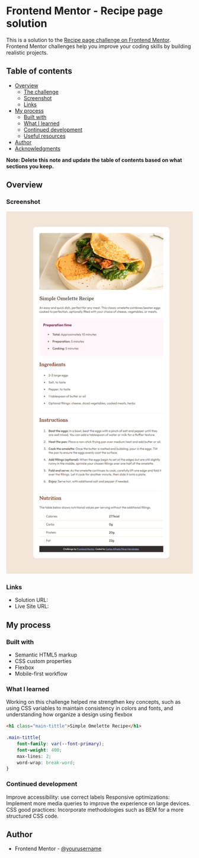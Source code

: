 # Frontend Mentor - Recipe page solution

This is a solution to the [Recipe page challenge on Frontend Mentor](https://www.frontendmentor.io/challenges/recipe-page-KiTsR8QQKm). Frontend Mentor challenges help you improve your coding skills by building realistic projects. 

## Table of contents

- [Overview](#overview)
  - [The challenge](#the-challenge)
  - [Screenshot](#screenshot)
  - [Links](#links)
- [My process](#my-process)
  - [Built with](#built-with)
  - [What I learned](#what-i-learned)
  - [Continued development](#continued-development)
  - [Useful resources](#useful-resources)
- [Author](#author)
- [Acknowledgments](#acknowledgments)

**Note: Delete this note and update the table of contents based on what sections you keep.**

## Overview

### Screenshot

![](./assets/images/proyect_screenshot.png)

### Links

- Solution URL: [](https://github.com/CarlosPerez1999/FM-RecipePage)
- Live Site URL: [](https://carlosperez1999.github.io/FM-RecipePage/)

## My process

### Built with

- Semantic HTML5 markup
- CSS custom properties
- Flexbox
- Mobile-first workflow

### What I learned
Working on this challenge helped me strengthen key concepts, such as using CSS variables to maintain consistency in colors and fonts, and understanding how organize a design using flexbox


```html
<h1 class="main-tittle">Simple Omelette Recipe</h1>
```
```css
.main-tittle{
    font-family: var(--font-primary);
    font-weight: 400;
    max-lines: 2;
    word-wrap: break-word;
}
```

### Continued development

Improve accessibility: use correct labels 
Responsive optimizations: Implement more media queries to improve the experience on large devices.
CSS good practices: Incorporate methodologies such as BEM for a more structured CSS code.

## Author
- Frontend Mentor - [@yourusername](https://www.frontendmentor.io/profile/CarlosPerez1999)
